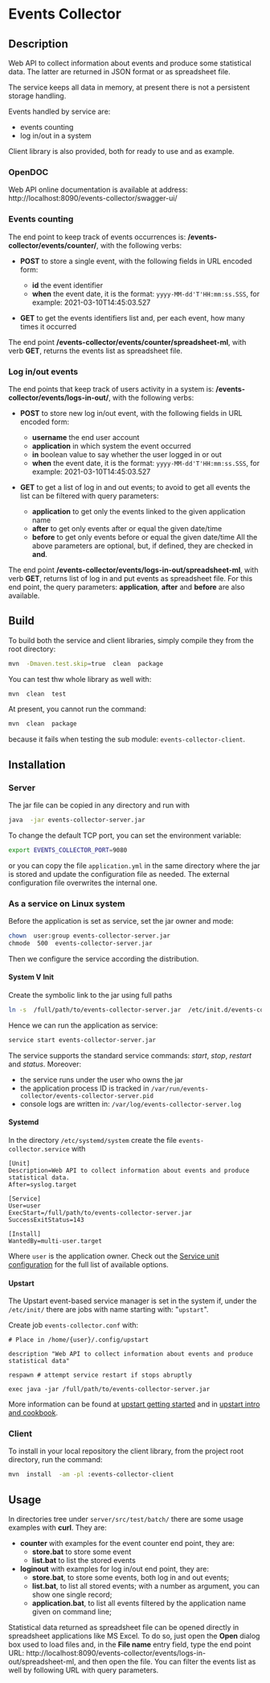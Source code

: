 # Events Collector

## Description

Web API to collect information about events and produce some statistical data.
The latter are returned in JSON format or as spreadsheet file.

The service keeps all data in memory, at present there is not a persistent storage handling.

Events handled by service are:

 - events counting
 - log in/out in a system


Client library is also provided, both for ready to use and as example.


### OpenDOC

Web API online documentation is available at address: http://localhost:8090/events-collector/swagger-ui/


### Events counting

The end point to keep track of events occurrences is: **/events-collector/events/counter/**, with the following verbs:

 - **POST** to store a single event, with the following fields in URL encoded form:
     - **id** the event identifier
     - **when** the event date, it is the format: `yyyy-MM-dd'T'HH:mm:ss.SSS`, for example: 2021-03-10T14:45:03.527

 - **GET** to get the events identifiers list and, per each event, how many times it occurred
 
The end point **/events-collector/events/counter/spreadsheet-ml**, with verb **GET**, returns the events list as spreadsheet file.


### Log in/out events

The end points that keep track of users activity in a system is: **/events-collector/events/logs-in-out/**, with the following verbs:
 
 - **POST** to store new log in/out event, with the following fields in URL encoded form:
     - **username** the end user account
     - **application** in which system the event occurred
     - **in** boolean value to say whether the user logged in or out
     - **when** the event date, it is the format: `yyyy-MM-dd'T'HH:mm:ss.SSS`, for example: 2021-03-10T14:45:03.527

 - **GET** to get a list of log in and out events; to avoid to get all events the list can be filtered with query parameters:
     - **application** to get only the events linked to the given application name
     - **after** to get only events after or equal the given date/time
     - **before** to get only events before or equal the given date/time
   All the above parameters are optional, but, if defined, they are checked in **and**.

The end point **/events-collector/events/logs-in-out/spreadsheet-ml**, with verb **GET**, returns list of log in and put events as spreadsheet file.
For this end point, the query parameters: **application**, **after** and **before** are also available.


## Build

To build both the service and client libraries, simply compile they from the root directory:

   ```sh
   mvn  -Dmaven.test.skip=true  clean  package
   ```

You can test thw whole library as well with:

   ```sh
   mvn  clean  test
   ```
   
At present, you cannot run the command:

   ```sh
   mvn  clean  package
   ```

because it fails when testing the sub module: `events-collector-client`.


## Installation

### Server

The jar file can be copied in any directory and run with

   ```sh
   java  -jar events-collector-server.jar
   ```

To change the default TCP port, you can set the environment variable:

   ```sh
   export EVENTS_COLLECTOR_PORT=9080
   ```

or you can copy the file ```application.yml``` in the same directory where the jar is stored and update the configuration file as needed.
The external configuration file overwrites the internal one.


### As a service on Linux system

Before the application is set as service, set the jar owner and mode:

   ```sh
   chown  user:group events-collector-server.jar
   chmode  500  events-collector-server.jar
   ```

Then we configure the service according the distribution.


#### System V Init

Create the symbolic link to the jar using full paths

   ```sh
   ln -s  /full/path/to/events-collector-server.jar  /etc/init.d/events-collector-server.jar
   ```

Hence we can run the application as service:

   ```sh
   service start events-collector-server.jar
   ```

The service supports the standard service commands: _start_, _stop_, _restart_ and _status_.
Moreover:

 - the service runs under the user who owns the jar
 - the application process ID is tracked in ```/var/run/events-collector/events-collector-server.pid```
 - console logs are written in: ```/var/log/events-collector-server.log```
 
 
#### Systemd

In the directory ```/etc/systemd/system``` create the file ```events-collector.service``` with

    [Unit]
    Description=Web API to collect information about events and produce statistical data.
    After=syslog.target
    
    [Service]
    User=user
    ExecStart=/full/path/to/events-collector-server.jar SuccessExitStatus=143 
    
    [Install] 
    WantedBy=multi-user.target

Where ```user``` is the application owner.
Check out the [Service unit configuration](https://www.freedesktop.org/software/systemd/man/systemd.service.html) for the full list of available options.


#### Upstart

The Upstart event-based service manager is set in the system if, under the ```/etc/init/``` there are jobs with name starting with: "```upstart```".

Create job ```events-collector.conf``` with:

    # Place in /home/{user}/.config/upstart
    
    description "Web API to collect information about events and produce statistical data"
    
    respawn # attempt service restart if stops abruptly
    
    exec java -jar /full/path/to/events-collector-server.jar

More information can be found at [upstart getting started](http://upstart.ubuntu.com/getting-started.html) and in [upstart intro and cookbook](http://upstart.ubuntu.com/cookbook/).


### Client

To install in your local repository the client library, from the project root directory, run the command:

   ```sh
   mvn  install  -am -pl :events-collector-client
   ```


## Usage

In directories tree under `server/src/test/batch/` there are some usage examples with **curl**.
They are:

 - **counter** with examples for the event counter end point, they are:
    + **store.bat** to store some event
    + **list.bat** to list the stored events
 - **loginout** with examples for log in/out end point, they are:
    + **store.bat**, to store some events, both log in and out events;
    + **list.bat**, to list all stored events; with a number as argument, you can show one single record;
    + **application.bat**, to list all events filtered by the application name given on command line;

Statistical data returned as spreadsheet file can be opened directly in spreadsheet applications like MS Excel.
To do so, just open the **Open** dialog box used to load files and, in the **File name** entry field, type the end point URL: http://localhost:8090/events-collector/events/logs-in-out/spreadsheet-ml, and then open the file.
You can filter the events list as well by following URL with query parameters.
